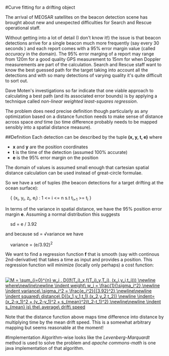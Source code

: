 #Curve fitting for a drifting object

The arrival of MEOSAR satellites on the beacon detection scene has brought about new and unexpected difficulties for Search and
Rescue operational staff. 

Without getting into a lot of detail (I don't know it!) the issue is that beacon detections arrive for a single beacon much more frequently (say every 30 seconds
) and each report comes with a 95% error margin value (called *accuracy* in the domain). The 95% error marging of a report may range from 120m for a good quality 
GPS measurement to 15nm for when Doppler measurements are part of the calculation. Search and Rescue staff want to know the best guessed
path for the target taking into account all the detections and with so many detections of varying quality it's quite difficult to sort out.

Dave Moten's investigations so far indicate that one viable approach to calculating a best path (and its associated error bounds) is by applying a technique called *non-linear weighted least-squares regression*.

The problem does need precise definition though particularly as any optimization based on a distance function needs to make sense of distance across space *and* time (so time difference probably needs to be mapped sensibly into a spatial distance measure).

##Definition
Each detection can be described by the tuple **(x, y, t, e)** where 
* **x** and **y** are the position coordinates 
* **t** is the time of the detection (assumed 100% accurate)
* **e** is the 95% error margin on the position 

The domain of values is assumed small enough that cartesian spatial distance calculation can be used instead of great-circle formulae.

So we have a set of tuples (the beacon detections for a target drifting at the ocean surface):

&nbsp;&nbsp;&nbsp;&nbsp;{ (x<sub>i</sub>, y<sub>i</sub>, z<sub>i</sub>, e<sub>i</sub>) : 1 <= i <= n s.t t<sub>i+1</sub> >= t<sub>i</sub> }

In terms of the variance in spatial distance, we have the 95% position error margin **e**. Assuming a normal distribution this suggests

&nbsp;&nbsp;&nbsp;&nbsp;sd = e / 3.92

and because sd = &radic;variance we have 

&nbsp;&nbsp;&nbsp;&nbsp;variance = (e/3.92)<sup>2</sup>

We want to find a regression function **f** that is smooth (say with continous 2nd-derivative) that takes a time as input and provides a position. This regression function will minimize (locally only perhaps) a cost function:

&nbsp;&nbsp;&nbsp;&nbsp;<a href="https://www.codecogs.com/eqnedit.php?latex=M&space;=&space;\sum_{i=0}^{n}&space;w_i&space;.&space;D((f(T_i)_x,f(T_i)_y,T_i),&space;(x_i,y_i,t_i)))&space;\newline&space;where\newline\newline&space;\indent&space;weight\&space;w_i&space;=&space;\frac{1}{\sigma_i^2},\newline&space;\indent&space;variance\&space;\sigma_i^2&space;=&space;\frac{e_i^2}{{3.92}^2},\newline\newline&space;\indent&space;squared\&space;distance\&space;D((x_1,y_1,t_1),(x_2,y_2,t_2))&space;\newline&space;\indent=&space;(x_2-x_1)^2&space;&plus;&space;(y_2-y_1)^2&space;&plus;&space;s_{mean}^2(t_2-t_1)^2),\newline\newline&space;\indent&space;s_{mean}&space;is\&space;the\&space;average\&space;drift\&space;speed" target="_blank"><img src="https://latex.codecogs.com/gif.latex?M&space;=&space;\sum_{i=0}^{n}&space;w_i&space;.&space;D((f(T_i)_x,f(T_i)_y,T_i),&space;(x_i,y_i,t_i)))&space;\newline&space;where\newline\newline&space;\indent&space;weight\&space;w_i&space;=&space;\frac{1}{\sigma_i^2},\newline&space;\indent&space;variance\&space;\sigma_i^2&space;=&space;\frac{e_i^2}{{3.92}^2},\newline\newline&space;\indent&space;squared\&space;distance\&space;D((x_1,y_1,t_1),(x_2,y_2,t_2))&space;\newline&space;\indent=&space;(x_2-x_1)^2&space;&plus;&space;(y_2-y_1)^2&space;&plus;&space;s_{mean}^2(t_2-t_1)^2),\newline\newline&space;\indent&space;s_{mean}&space;is\&space;the\&space;average\&space;drift\&space;speed" title="M = \sum_{i=0}^{n} w_i . D((f(T_i)_x,f(T_i)_y,T_i), (x_i,y_i,t_i))) \newline where\newline\newline \indent weight\ w_i = \frac{1}{\sigma_i^2},\newline \indent variance\ \sigma_i^2 = \frac{e_i^2}{{3.92}^2},\newline\newline \indent squared\ distance\ D((x_1,y_1,t_1),(x_2,y_2,t_2)) \newline \indent= (x_2-x_1)^2 + (y_2-y_1)^2 + s_{mean}^2(t_2-t_1)^2),\newline\newline \indent s_{mean} is\ the\ average\ drift\ speed" /></a>

Note that the distance function above maps time difference into distance by multiplying time by the mean drift speed. This is a somewhat arbitrary mapping but seems reasonable at the moment!



#Implementation
Algorithm-wise looks like the *Levenberg-Marquardt* method is used to solve the problem and *apache commons-math* is one java implementation of 
that algorithm.
